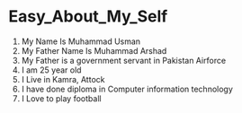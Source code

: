 # Easy_About_My_Self

1. My Name Is Muhammad Usman
2. My Father Name Is Muhammad Arshad
3. My Father is a government servant in Pakistan Airforce
4. I am 25 year old
5. I Live in Kamra, Attock
6. I have done diploma in Computer information technology
7. I Love to play football
